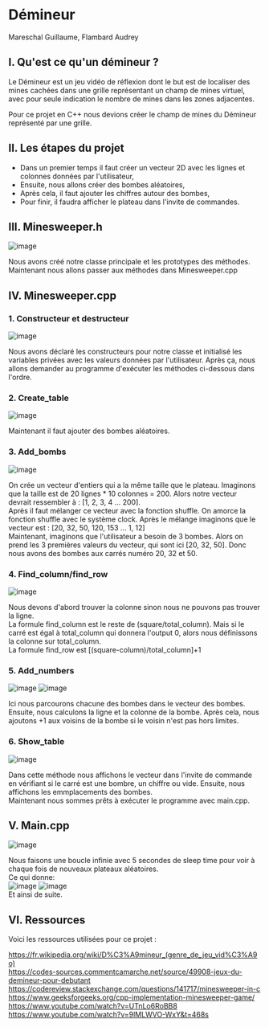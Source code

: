 # Démineur
Mareschal Guillaume, Flambard Audrey

## I. Qu'est ce qu'un démineur ?

Le Démineur est un jeu vidéo de réflexion dont le but est de localiser des mines cachées dans une grille représentant un champ de mines virtuel, avec pour seule indication le nombre de mines dans les zones adjacentes.

Pour ce projet en C++ nous devions créer le champ de mines du Démineur représenté par une grille.

## II. Les étapes du projet

 - Dans un premier temps il faut créer un vecteur 2D avec les lignes et colonnes données par l'utilisateur,
 - Ensuite, nous allons créer des bombes aléatoires,
 - Après cela, il faut ajouter les chiffres autour des bombes,
 - Pour finir, il faudra afficher le plateau dans l'invite de commandes.

 ## III. Minesweeper.h
 
 ![image](https://user-images.githubusercontent.com/70451979/118103318-1286d200-b3da-11eb-9804-420b2fb3a192.png)

Nous avons créé notre classe principale et les prototypes des méthodes. Maintenant nous allons passer aux méthodes dans Minesweeper.cpp

## IV. Minesweeper.cpp

### 1. Constructeur et destructeur
![image](https://user-images.githubusercontent.com/70451979/118103817-a193ea00-b3da-11eb-8ef4-2eb8c6545782.png)

Nous avons déclaré les constructeurs pour notre classe et initialisé les variables privées avec les valeurs données par l'utilisateur. Après ça, nous allons demander au programme d'exécuter les méthodes ci-dessous dans l'ordre.

### 2. Create_table
![image](https://user-images.githubusercontent.com/70451979/118104232-28e15d80-b3db-11eb-8491-3c47dfc5b681.png)

Maintenant il faut ajouter des bombes aléatoires.

### 3. Add_bombs
![image](https://user-images.githubusercontent.com/70451979/118104644-ae650d80-b3db-11eb-9329-6194aba4a8b0.png)

On crée un vecteur d'entiers qui a la même taille que le plateau. Imaginons que la taille est de 20 lignes * 10 colonnes = 200. Alors notre vecteur devrait ressembler à : [1, 2, 3, 4 ... 200]. <br/>
Après il faut mélanger ce vecteur avec la fonction shuffle. On amorce la fonction shuffle avec le système clock. Après le mélange imaginons que le vecteur est : [20, 32, 50, 120, 153 ... 1, 12] <br/>
Maintenant, imaginons que l'utilisateur a besoin de 3 bombes. Alors on prend les 3 premières valeurs du vecteur, qui sont ici [20, 32, 50]. Donc nous avons des bombes aux carrés numéro 20, 32 et 50.

### 4. Find_column/find_row
![image](https://user-images.githubusercontent.com/70451979/118107656-53cdb080-b3df-11eb-901f-4e95f8ce8901.png)

Nous devons d'abord trouver la colonne sinon nous ne pouvons pas trouver la ligne. <br/>
La formule find_column est le reste de (square/total_column). Mais si le carré est égal à total_column qui donnera l'output 0, alors nous définissons la colonne sur total_column. <br/>
La formule find_row est [(square-column)/total_column]+1

### 5. Add_numbers

![image](https://user-images.githubusercontent.com/70451979/118108882-d1de8700-b3e0-11eb-8a3a-7c7a23a13f73.png)
![image](https://user-images.githubusercontent.com/70451979/118110732-13703180-b3e3-11eb-8566-37a36195ec51.png)


Ici nous parcourons chacune des bombes dans le vecteur des bombes. Ensuite, nous calculons la ligne et la colonne de la bombe. Après cela, nous ajoutons +1 aux voisins de la bombe si le voisin n'est pas hors limites. 

### 6. Show_table
![image](https://user-images.githubusercontent.com/70451979/118109691-cfc8f800-b3e1-11eb-8ed0-5d87317d545f.png)

Dans cette méthode nous affichons le vecteur dans l'invite de commande en vérifiant si le carré est une bombre, un chiffre ou vide. Ensuite, nous affichons les emmplacements des bombes. <br/>
Maintenant nous sommes prêts à exécuter le programme avec main.cpp.

## V. Main.cpp
![image](https://user-images.githubusercontent.com/70451979/118110012-2f270800-b3e2-11eb-9be1-54359dea8ac6.png)

Nous faisons une boucle infinie avec 5 secondes de sleep time pour voir à chaque fois de nouveaux plateaux aléatoires. <br/>
Ce qui donne: <br/>
![image](https://user-images.githubusercontent.com/70451979/118111533-1d466480-b3e4-11eb-8c3f-ffa4b3c204a4.png)
![image](https://user-images.githubusercontent.com/70451979/118111578-30593480-b3e4-11eb-8307-12457dfe5517.png) <br/>
Et ainsi de suite. 

## VI. Ressources

Voici les ressources utilisées pour ce projet :

https://fr.wikipedia.org/wiki/D%C3%A9mineur_(genre_de_jeu_vid%C3%A9o) <br/>
https://codes-sources.commentcamarche.net/source/49908-jeux-du-demineur-pour-debutant <br/>
https://codereview.stackexchange.com/questions/141717/minesweeper-in-c <br/>
https://www.geeksforgeeks.org/cpp-implementation-minesweeper-game/ <br/>
https://www.youtube.com/watch?v=UTnLo6RoBB8 <br/>
https://www.youtube.com/watch?v=9lMLWVO-WxY&t=468s <br/>
